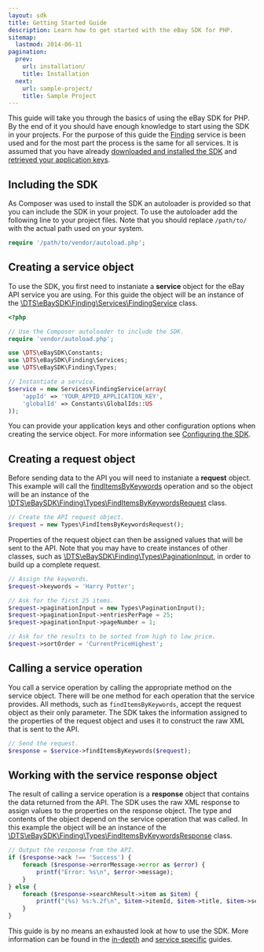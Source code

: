 ```yaml
---
layout: sdk
title: Getting Started Guide
description: Learn how to get started with the eBay SDK for PHP.
sitemap:
  lastmod: 2014-06-11
pagination:
  prev:
    url: installation/
    title: Installation
  next:
    url: sample-project/
    title: Sample Project
---
```

This guide will take you through the basics of using the eBay SDK for PHP. By the end of it you should have enough knowledge to start using the SDK in your projects. For the purpose of this guide the [Finding](http://developer.ebay.com/Devzone/finding/Concepts/FindingAPIGuide.html) service is been used and for the most part the process is the same for all services. It is assumed that you have already [downloaded and installed the SDK](/sdk/guides/installation/) and [retrieved your application keys](/sdk/guides/application-keys/).

## Including the SDK

As Composer was used to install the SDK an autoloader is provided so that you can include the SDK in your project. To use the autoloader add the following line to your project files. Note that you should replace `/path/to/` with the actual path used on your system.

```php
require '/path/to/vendor/autoload.php';
```

## <a id="service-object"> </a>Creating a service object

To use the SDK, you first need to instaniate a **service** object for the eBay API service you are using. For this guide the object will be an instance of the [\DTS\eBaySDK\Finding\Services\FindingService](https://github.com/davidtsadler/ebay-sdk-finding/blob/master/src/DTS/eBaySDK/Finding/Services/FindingService.php) class.

```php
<?php

// Use the Composer autoloader to include the SDK.
require 'vendor/autoload.php';

use \DTS\eBaySDK\Constants;
use \DTS\eBaySDK\Finding\Services;
use \DTS\eBaySDK\Finding\Types;

// Instantiate a service.
$service = new Services\FindingService(array(
    'appId' => 'YOUR_APPID_APPLICATION_KEY',
    'globalId' => Constants\GlobalIds::US
));
```

You can provide your application keys and other configuration options when creating the service object. For more information see [Configuring the SDK](/sdk/guides/configuring/).

## <a id="request-object"> </a>Creating a request object

Before sending data to the API you will need to instaniate a **request** object. This example will call the [findItemsByKeywords](http://developer.ebay.com/DevZone/finding/CallRef/findItemsByKeywords.html) operation and so the object will be an instance of the [\DTS\eBaySDK\Finding\Types\FindItemsByKeywordsRequest](https://github.com/davidtsadler/ebay-sdk-finding/blob/master/src/DTS/eBaySDK/Finding/Types/FindItemsByKeywordsRequest.php) class.

```php
// Create the API request object.
$request = new Types\FindItemsByKeywordsRequest();
```

Properties of the request object can then be assigned values that will be sent to the API. Note that you may have to create instances of other classes, such as [\DTS\eBaySDK\Finding\Types\PaginationInput](https://github.com/davidtsadler/ebay-sdk-finding/blob/master/src/DTS/eBaySDK/Finding/Types/PaginationInput.php), in order to build up a complete request.

```php
// Assign the keywords.
$request->keywords = 'Harry Potter';

// Ask for the first 25 items.
$request->paginationInput = new Types\PaginationInput();
$request->paginationInput->entriesPerPage = 25;
$request->paginationInput->pageNumber = 1;

// Ask for the results to be sorted from high to low price.
$request->sortOrder = 'CurrentPriceHighest';
```

## <a id="service-operation"></a>Calling a service operation

You call a service operation by calling the appropriate method on the service object. There will be one method for each  operation that the service provides. All methods, such as `findItemsByKeywords`, accept the request object as their only parameter. The SDK takes the information assigned to the properties of the request object and uses it to construct the raw XML that is sent to the API.

```php
// Send the request.
$response = $service->findItemsByKeywords($request);
```

## <a id="response-object"> </a>Working with the service response object

The result of calling a service operation is a **response** object that contains the data returned from the API. The SDK uses the raw XML response to assign values to the properties on the response object. The type and contents of the object depend on the service operation that was called. In this example the object will be an instance of the [\DTS\eBaySDK\Finding\Types\FindItemsByKeywordsResponse](https://github.com/davidtsadler/ebay-sdk-finding/blob/master/src/DTS/eBaySDK/Finding/Types/FindItemsByKeywordsResponse.php) class.

```php
// Output the response from the API.
if ($response->ack !== 'Success') {
    foreach ($response->errorMessage->error as $error) {
        printf("Error: %s\n", $error->message);
    }
} else {
    foreach ($response->searchResult->item as $item) {
        printf("(%s) %s:%.2f\n", $item->itemId, $item->title, $item->sellingStatus->currentPrice->value);
    }
}
```

This guide is by no means an exhausted look at how to use the SDK. More information can be found in the [in-depth](/sdk/guides/#in-depth-guides) and [service specific](/sdk/guides/#service-guides) guides.
